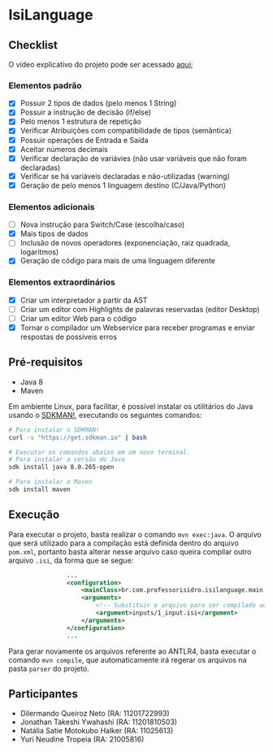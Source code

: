 # IsiLanguage

## Checklist

O vídeo explicativo do projeto pode ser acessado [aqui]();

### Elementos padrão

- [x] Possuir 2 tipos de dados (pelo menos 1 String)  
- [x] Possuir a instrução de decisão (if/else)
- [x] Pelo menos 1 estrutura de repetição
- [x] Verificar Atribuições com compatibilidade de tipos (semântica)  
- [x] Possuir operações de Entrada e Saída
- [x] Aceitar números decimais  
- [x] Verificar declaração de variávies (não usar variáveis que não foram declaradas)
- [x] Verificar se há variáveis declaradas e não-utilizadas (warning)
- [x] Geração de pelo menos 1 linguagem destino (C/Java/Python)

### Elementos adicionais

- [ ] Nova instrução para Switch/Case (escolha/caso)
- [x] Mais tipos de dados
- [ ] Inclusão de novos operadores (exponenciação, raiz quadrada, logaritmos)
- [x] Geração de código para mais de uma linguagem diferente

### Elementos extraordinários

- [x] Criar um interpretador a partir da AST
- [ ] Criar um editor com Highlights de palavras reservadas (editor Desktop)
- [ ] Criar um editor Web para o código
- [x] Tornar o compilador um Webservice para receber programas e enviar respostas de possíveis erros

## Pré-requisitos

- Java 8
- Maven

Em ambiente Linux, para facilitar, é possível instalar os utilitários do Java usando o [SDKMAN!](https://sdkman.io/), executando os seguintes comandos:

```bash
# Para instalar o SDKMAN!
curl -s "https://get.sdkman.io" | bash

# Executar os comandos abaixo em um novo terminal.
# Para instalar a versão do Java
sdk install java 8.0.265-open

# Para instalar o Maven
sdk install maven
```

## Execução

Para executar o projeto, basta realizar o comando `mvn exec:java`. O arquivo que será utilizado para a compilação está definida dentro do arquivo `pom.xml`, portanto basta alterar nesse arquivo caso queira compilar outro arquivo `.isi`, da forma que se segue:

```xml
                ...
                <configuration>
                    <mainClass>br.com.professorisidro.isilanguage.main.MainClass</mainClass>
                    <arguments>
                        <!-- Substituir o arquivo para ser compilado aqui -->
                        <argument>inputs/1_input.isi</argument>
                    </arguments>
                </configuration>
                ...
```

Para gerar novamente os arquivos referente ao ANTLR4, basta executar o comando `mvn compile`, que automaticamente irá regerar os arquivos na pasta `parser` do projeto.

## Participantes

- Dilermando Queiroz Neto (RA: 11201722993)
- Jonathan Takeshi Ywahashi (RA: 11201810503)
- Natália Satie Motokubo Halker (RA: 11025613)
- Yuri Neudine Tropeia (RA: 21005816)
